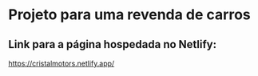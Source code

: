 # Projeto para uma revenda de carros

## Link para a página hospedada no Netlify:
https://cristalmotors.netlify.app/